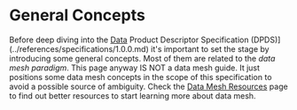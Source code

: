 # General Concepts
Before deep diving into the [Data](../references/specifications/1.0.0.md) Product Descriptor Specification (DPDS)](../references/specifications/1.0.0.md) it's important to set the stage by introducing some general concepts. Most of them are related to the *data mesh paradigm*. This page anyway IS NOT a data mesh guide. It just positions some data mesh concepts in the scope of this specification to avoid a possible source of ambiguity. Check the [Data Mesh Resources](../references/resources.md) page to find out better resources to start learning more about data mesh.




